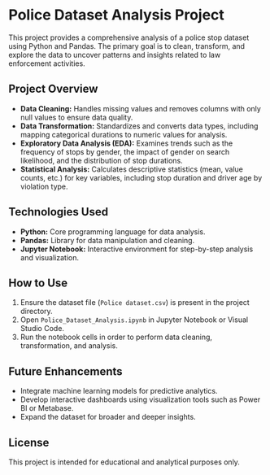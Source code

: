 # Police Dataset Analysis Project

This project provides a comprehensive analysis of a police stop dataset using Python and Pandas. The primary goal is to clean, transform, and explore the data to uncover patterns and insights related to law enforcement activities.

## Project Overview

- **Data Cleaning:** Handles missing values and removes columns with only null values to ensure data quality.
- **Data Transformation:** Standardizes and converts data types, including mapping categorical durations to numeric values for analysis.
- **Exploratory Data Analysis (EDA):** Examines trends such as the frequency of stops by gender, the impact of gender on search likelihood, and the distribution of stop durations.
- **Statistical Analysis:** Calculates descriptive statistics (mean, value counts, etc.) for key variables, including stop duration and driver age by violation type.

## Technologies Used

- **Python:** Core programming language for data analysis.
- **Pandas:** Library for data manipulation and cleaning.
- **Jupyter Notebook:** Interactive environment for step-by-step analysis and visualization.

## How to Use

1. Ensure the dataset file (`Police dataset.csv`) is present in the project directory.
2. Open `Police_Dataset_Analysis.ipynb` in Jupyter Notebook or Visual Studio Code.
3. Run the notebook cells in order to perform data cleaning, transformation, and analysis.

## Future Enhancements

- Integrate machine learning models for predictive analytics.
- Develop interactive dashboards using visualization tools such as Power BI or Metabase.
- Expand the dataset for broader and deeper insights.

## License

This project is intended for educational and analytical purposes only.
